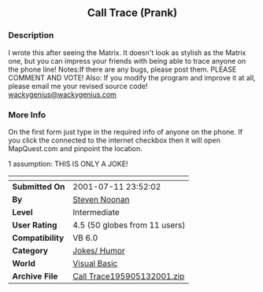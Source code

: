 ﻿<div align="center">

## Call Trace \(Prank\)


</div>

### Description

I wrote this after seeing the Matrix. It doesn't look as stylish as the Matrix one, but you can impress your friends with being able to trace anyone on the phone line! Notes:If there are any bugs, please post them. PLEASE COMMENT AND VOTE! Also: If you modify the program and improve it at all, please email me your revised source code! wackygenius@wackygenius.com
 
### More Info
 
On the first form just type in the required info of anyone on the phone. If you click the connected to the internet checkbox then it will open MapQuest.com and pinpoint the location.

1 assumption: THIS IS ONLY A JOKE!


<span>             |<span>
---                |---
**Submitted On**   |2001-07-11 23:52:02
**By**             |[Steven Noonan](https://github.com/Planet-Source-Code/PSCIndex/blob/master/ByAuthor/steven-noonan.md)
**Level**          |Intermediate
**User Rating**    |4.5 (50 globes from 11 users)
**Compatibility**  |VB 6\.0
**Category**       |[Jokes/ Humor](https://github.com/Planet-Source-Code/PSCIndex/blob/master/ByCategory/jokes-humor__1-40.md)
**World**          |[Visual Basic](https://github.com/Planet-Source-Code/PSCIndex/blob/master/ByWorld/visual-basic.md)
**Archive File**   |[Call Trace195905132001\.zip](https://github.com/Planet-Source-Code/steven-noonan-call-trace-prank__1-23165/archive/master.zip)








